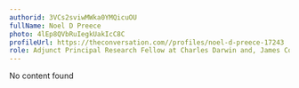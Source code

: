 ```yaml
---
authorid: 3VCs2sviwMWka0YMQicuOU
fullName: Noel D Preece
photo: 4lEp8QVbRuIegkUakIcC8C
profileUrl: https://theconversation.com//profiles/noel-d-preece-17243
role: Adjunct Principal Research Fellow at Charles Darwin and, James Cook University
---
```

No content found